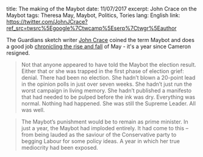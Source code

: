 title: The making of the Maybot
date: 11/07/2017
excerpt: John Crace on the Maybot
tags: Theresa May, Maybot, Politics, Tories
lang: English
link: https://twitter.com/JohnJCrace?ref_src=twsrc%5Egoogle%7Ctwcamp%5Eserp%7Ctwgr%5Eauthor

The Guardians sketch writer [John Crace](https://twitter.com/JohnJCrace?ref_src=twsrc%5Egoogle%7Ctwcamp%5Eserp%7Ctwgr%5Eauthor) coined the term Maybot and does a good job [chronicling the rise and fall](https://www.theguardian.com/politics/2017/jul/10/making-maybot-theresa-may-rise-and-fall) of May - it's a year since Cameron resigned.

> Not that anyone appeared to have told the Maybot the election result. Either that or she was trapped in the first phase of election grief: denial. There had been no election. She hadn’t blown a 20-point lead in the opinion polls in just over seven weeks. She hadn’t just run the worst campaign in living memory. She hadn’t published a manifesto that had needed to be pulped before the ink was dry. Everything was normal. Nothing had happened. She was still the Supreme Leader. All was well.

> The Maybot’s punishment would be to remain as prime minister. In just a year, the Maybot had imploded entirely. It had come to this – from being lauded as the saviour of the Conservative party to begging Labour for some policy ideas. A year in which her true mediocrity had been exposed.